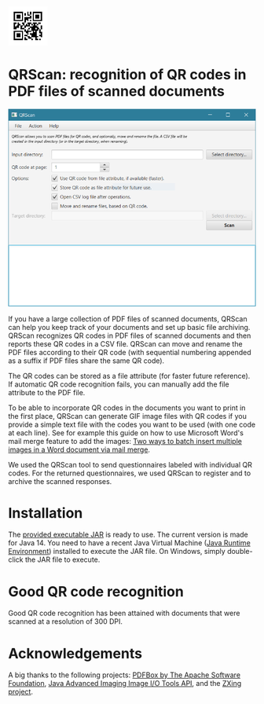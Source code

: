 ![QRScan](qrscan.png)
# QRScan: recognition of QR codes in PDF files of scanned documents

![QRScan screenshot main screen](qrscan_capture.png)

If you have a large collection of PDF files of scanned documents, QRScan can help you keep track of your documents and set up basic file archiving. QRScan recognizes QR codes in PDF files of scanned documents and then reports these QR codes in a CSV file. QRScan can move and rename the PDF files according to their QR code (with sequential numbering appended as a suffix if PDF files share the same QR code). 

The QR codes can be stored as a file attribute (for faster future reference). If automatic QR code recognition fails, you can manually add the file attribute to the PDF file. 

To be able to incorporate QR codes in the documents you want to print in the first place, QRScan can generate GIF image files with QR codes if you provide a simple text file with the codes you want to be used (with one code at each line). See for example this guide on how to use Microsoft Word's mail merge feature to add the images: [Two ways to batch insert multiple images in a Word document via mail merge](https://www.datanumen.com/blogs/2-ways-batch-insert-multiple-pictures-word-document-via-mail-merge/).

We used the QRScan tool to send questionnaires labeled with individual QR codes. For the returned questionnaires, we used QRScan to register and to archive the scanned responses.

# Installation
The [provided executable JAR](https://github.com/LS31/qrscan/releases) is ready to use. The current version is made for Java 14. You need to have a recent Java Virtual Machine ([Java Runtime Environment](https://java.com/en/download/)) installed to execute the JAR file. On Windows, simply double-click the JAR file to execute. 

# Good QR code recognition
Good QR code recognition has been attained with documents that were scanned at a resolution of 300 DPI. 

# Acknowledgements
A big thanks to the following projects: [PDFBox by The Apache Software Foundation](https://pdfbox.apache.org/), [Java Advanced Imaging Image I/O Tools API](https://github.com/jai-imageio/jai-imageio-jpeg2000), and the [ZXing project](https://github.com/zxing).